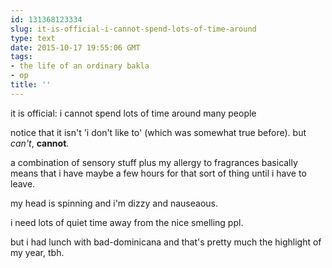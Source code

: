 ```yaml
---
id: 131368123334
slug: it-is-official-i-cannot-spend-lots-of-time-around
type: text
date: 2015-10-17 19:55:06 GMT
tags:
- the life of an ordinary bakla
- op
title: ''
---
```

it is official: i cannot spend lots of time around many people

notice that it isn't 'i don't like to' (which was somewhat true before). but *can't*, **cannot**.

a combination of sensory stuff plus my allergy to fragrances basically means that i have maybe a few hours for that sort of thing until i have to leave.

my head is spinning and i'm dizzy and nauseaous.

i need lots of quiet time away from the nice smelling ppl.

but i had lunch with bad-dominicana and that's pretty much the highlight of my year, tbh.